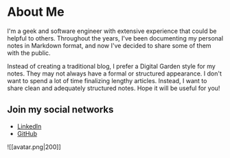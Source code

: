 # About Me

I'm a geek and software engineer with extensive experience that could be helpful to others. Throughout the years, I've been documenting my personal notes in Markdown format, and now I've decided to share some of them with the public.

Instead of creating a traditional blog, I prefer a Digital Garden style for my notes. They may not always have a formal or structured appearance. I don't want to spend a lot of time finalizing lengthy articles. Instead, I want to share clean and adequately structured notes. Hope it will be useful for you!

## Join my social networks

- [LinkedIn](https://www.linkedin.com/in/yuri-karpovich/)
- [GitHub](https://github.com/yuri-karpovich)

![[avatar.png|200]]